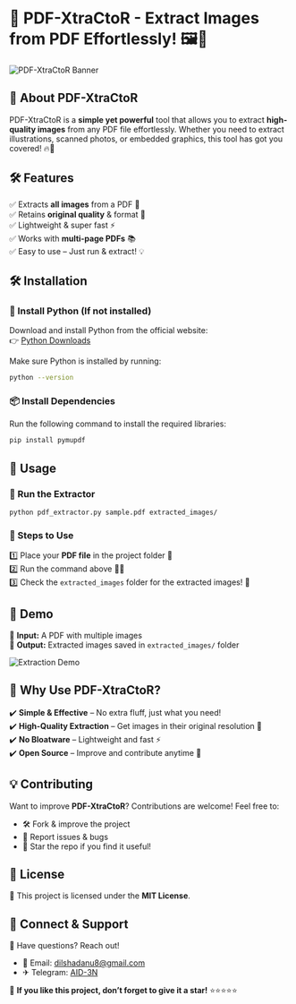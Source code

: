 # 🚀 PDF-XtraCtoR - Extract Images from PDF Effortlessly! 🖼️📄

![PDF-XtraCtoR Banner](https://via.placeholder.com/1000x250?text=PDF-XtraCtoR+%7C+Extract+Images+Like+a+Pro!)

## 🎯 About PDF-XtraCtoR
PDF-XtraCtoR is a **simple yet powerful** tool that allows you to extract **high-quality images** from any PDF file effortlessly. Whether you need to extract illustrations, scanned photos, or embedded graphics, this tool has got you covered! 🔥🚀

## 🛠️ Features
✅ Extracts **all images** from a PDF 📸  
✅ Retains **original quality** & format 🎨  
✅ Lightweight & super fast ⚡  
✅ Works with **multi-page PDFs** 📚  
✅ Easy to use – Just run & extract! 💡  

## 🛠️ Installation

### 🔧 Install Python (If not installed)
Download and install Python from the official website:  
👉 [Python Downloads](https://www.python.org/downloads/)

Make sure Python is installed by running:
```bash
python --version
```

### 📦 Install Dependencies
Run the following command to install the required libraries:
```bash
pip install pymupdf
```

## 📌 Usage

### 🚀 Run the Extractor
```bash
python pdf_extractor.py sample.pdf extracted_images/
```

### 🎯 Steps to Use
1️⃣ Place your **PDF file** in the project folder 📂  
2️⃣ Run the command above 🏃‍♂️  
3️⃣ Check the `extracted_images` folder for the extracted images! 🎉  

## 🎨 Demo
📌 **Input:** A PDF with multiple images  
📌 **Output:** Extracted images saved in `extracted_images/` folder  

![Extraction Demo](https://via.placeholder.com/600x300?text=Extraction+Demo+Gif)

## 🌟 Why Use PDF-XtraCtoR?
✔️ **Simple & Effective** – No extra fluff, just what you need!  
✔️ **High-Quality Extraction** – Get images in their original resolution 🎯  
✔️ **No Bloatware** – Lightweight and fast ⚡  
✔️ **Open Source** – Improve and contribute anytime 🤝  

## 💡 Contributing
Want to improve **PDF-XtraCtoR**? Contributions are welcome! Feel free to:
- 🛠️ Fork & improve the project
- 🐞 Report issues & bugs
- 🌟 Star the repo if you find it useful!

## 📜 License
🔖 This project is licensed under the **MIT License**.

## 🤝 Connect & Support
💬 Have questions? Reach out!
- 📧 Email: dilshadanu8@gmail.com
- ✈ Telegram: [AID-3N](https://tx.me/Aid_3n)

🌟 **If you like this project, don’t forget to give it a star!** ⭐⭐⭐⭐⭐


